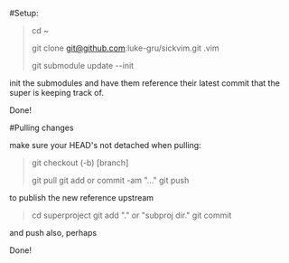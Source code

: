 #Setup:

> 
> cd ~ 
> 
> git clone git@github.com:luke-gru/sickvim.git .vim
> 
> git submodule update --init 

init the submodules and have them reference their latest commit
that the super is keeping track of.

Done!

#Pulling changes

make sure your HEAD's not detached when pulling:
> git checkout (-b) [branch]
> 
> git pull 
> git add or commit -am "..."
> git push 

to publish the new reference upstream

> cd superproject
> git add "." or "subproj dir."
> git commit

and push also, perhaps

Done!
